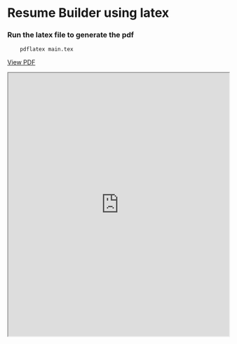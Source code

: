 # Resume Builder using latex


### Run the latex file to generate the pdf
```
    pdflatex main.tex
```


[View PDF](https://github.com/raj713335/Resume_Backend/blob/dev/main.pdf)
<iframe src="https://raj713335.github.io/Resume_Backend/docs/resume.pdf" width="100%" height="600px"></iframe>
